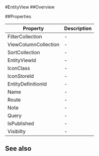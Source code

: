 #EntityView
##Overview



##Properties
<table class="table table-condensed table-bordered">
    <thead>
<tr>
<th>Property</th>
<th>Description</th>
</tr>
</thead>
<tbody>
<tr><td>FilterCollection</td><td> - </td></tr>
<tr><td>ViewColumnCollection</td><td> - </td></tr>
<tr><td>SortCollection</td><td> - </td></tr>
<tr><td>EntityViewId</td><td> - </td></tr>
<tr><td>IconClass</td><td> - </td></tr>
<tr><td>IconStoreId</td><td> - </td></tr>
<tr><td>EntityDefinitionId</td><td> - </td></tr>
<tr><td>Name</td><td> - </td></tr>
<tr><td>Route</td><td> - </td></tr>
<tr><td>Note</td><td> - </td></tr>
<tr><td>Query</td><td> - </td></tr>
<tr><td>IsPublished</td><td> - </td></tr>
<tr><td>Visibilty</td><td> - </td></tr>
</tbody></table>



## See also

